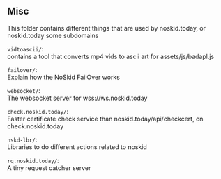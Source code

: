 ## Misc
This folder contains different things that are used by noskid.today, or noskid.today some subdomains

`vidtoascii/`:  
contains a tool that converts mp4 vids to ascii art for assets/js/badapl.js
    
`failover/`:  
Explain how the NoSkid FailOver works
  
`websocket/`:  
The websocket server for wss://ws.noskid.today
  
`check.noskid.today/`:  
Faster certificate check service than noskid.today/api/checkcert, on check.noskid.today
  
`nskd-lbr/`:  
Libraries to do different actions related to noskid  
  
`rq.noskid.today/`:  
A tiny request catcher server
